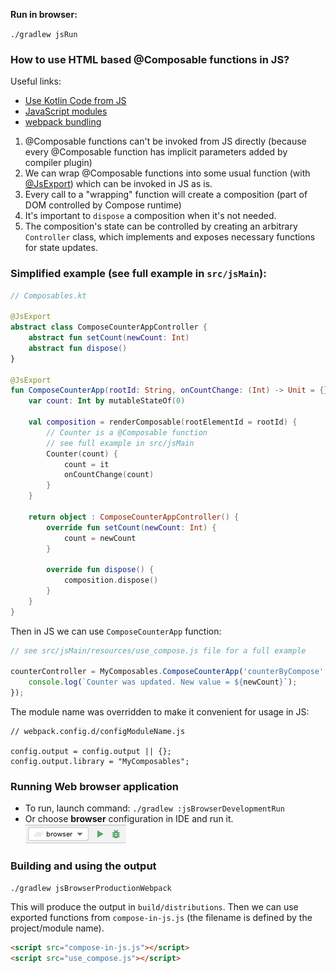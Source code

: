 
**Run in browser:**

`./gradlew jsRun`

### How to use HTML based @Composable functions in JS?

Useful links:
- [Use Kotlin Code from JS](https://kotlinlang.org/docs/js-to-kotlin-interop.html)
- [JavaScript modules](https://kotlinlang.org/docs/js-modules.html)
- [webpack bundling](https://kotlinlang.org/docs/js-project-setup.html#webpack-bundling)

1) @Composable functions can't be invoked from JS directly (because every @Composable function has implicit parameters added by compiler plugin)
2) We can wrap @Composable functions into some usual function (with [@JsExport](https://kotlinlang.org/docs/js-to-kotlin-interop.html#jsexport-annotation)) which can be invoked in JS as is.
3) Every call to a "wrapping" function will create a composition (part of DOM controlled by Compose runtime)
4) It's important to `dispose` a composition when it's not needed.
5) The composition's state can be controlled by creating an arbitrary `Controller` class, which implements and exposes necessary functions for state updates.


### Simplified example (see full example in `src/jsMain`):

```kotlin
// Composables.kt

@JsExport
abstract class ComposeCounterAppController {
    abstract fun setCount(newCount: Int)
    abstract fun dispose()
}

@JsExport
fun ComposeCounterApp(rootId: String, onCountChange: (Int) -> Unit = {}): ComposeCounterAppController {
    var count: Int by mutableStateOf(0)

    val composition = renderComposable(rootElementId = rootId) {
        // Counter is a @Composable function
        // see full example in src/jsMain
        Counter(count) {
            count = it
            onCountChange(count)
        }
    }

    return object : ComposeCounterAppController() {
        override fun setCount(newCount: Int) {
            count = newCount
        }

        override fun dispose() {
            composition.dispose()
        }
    }
}
```

Then in JS we can use `ComposeCounterApp` function:

```javascript
// see src/jsMain/resources/use_compose.js file for a full example

counterController = MyComposables.ComposeCounterApp('counterByCompose', (newCount) => {
    console.log(`Counter was updated. New value = ${newCount}`);
});
```

The module name was overridden to make it convenient for usage in JS:

```
// webpack.config.d/configModuleName.js

config.output = config.output || {};
config.output.library = "MyComposables";
```

### Running Web browser application
* To run, launch command: `./gradlew :jsBrowserDevelopmentRun`
* Or choose **browser** configuration in IDE and run it.  
  ![browser-run-configuration.png](screenshots/browser-run-configuration.png)

### Building and using the output

```
./gradlew jsBrowserProductionWebpack
```

This will produce the output in `build/distributions`.
Then we can use exported functions from `compose-in-js.js` (the filename is defined by the project/module name).
```html
<script src="compose-in-js.js"></script>
<script src="use_compose.js"></script>
```
